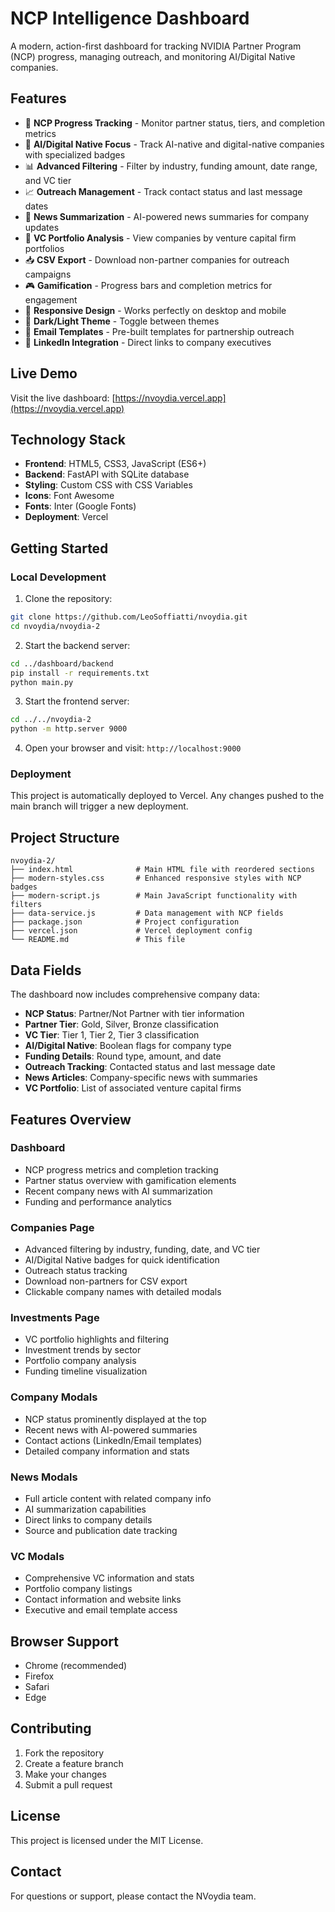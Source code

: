 # NCP Intelligence Dashboard

A modern, action-first dashboard for tracking NVIDIA Partner Program (NCP) progress, managing outreach, and monitoring AI/Digital Native companies.

## Features

- 🎯 **NCP Progress Tracking** - Monitor partner status, tiers, and completion metrics
- 🤖 **AI/Digital Native Focus** - Track AI-native and digital-native companies with specialized badges
- 📊 **Advanced Filtering** - Filter by industry, funding amount, date range, and VC tier
- 📈 **Outreach Management** - Track contact status and last message dates
- 📰 **News Summarization** - AI-powered news summaries for company updates
- 💼 **VC Portfolio Analysis** - View companies by venture capital firm portfolios
- 📥 **CSV Export** - Download non-partner companies for outreach campaigns
- 🎮 **Gamification** - Progress bars and completion metrics for engagement
- 📱 **Responsive Design** - Works perfectly on desktop and mobile
- 🌙 **Dark/Light Theme** - Toggle between themes
- 📧 **Email Templates** - Pre-built templates for partnership outreach
- 🔗 **LinkedIn Integration** - Direct links to company executives

## Live Demo

Visit the live dashboard: [https://nvoydia.vercel.app](https://nvoydia.vercel.app)

## Technology Stack

- **Frontend**: HTML5, CSS3, JavaScript (ES6+)
- **Backend**: FastAPI with SQLite database
- **Styling**: Custom CSS with CSS Variables
- **Icons**: Font Awesome
- **Fonts**: Inter (Google Fonts)
- **Deployment**: Vercel

## Getting Started

### Local Development

1. Clone the repository:
```bash
git clone https://github.com/LeoSoffiatti/nvoydia.git
cd nvoydia/nvoydia-2
```

2. Start the backend server:
```bash
cd ../dashboard/backend
pip install -r requirements.txt
python main.py
```

3. Start the frontend server:
```bash
cd ../../nvoydia-2
python -m http.server 9000
```

4. Open your browser and visit: `http://localhost:9000`

### Deployment

This project is automatically deployed to Vercel. Any changes pushed to the main branch will trigger a new deployment.

## Project Structure

```
nvoydia-2/
├── index.html              # Main HTML file with reordered sections
├── modern-styles.css       # Enhanced responsive styles with NCP badges
├── modern-script.js        # Main JavaScript functionality with filters
├── data-service.js         # Data management with NCP fields
├── package.json            # Project configuration
├── vercel.json             # Vercel deployment config
└── README.md               # This file
```

## Data Fields

The dashboard now includes comprehensive company data:

- **NCP Status**: Partner/Not Partner with tier information
- **Partner Tier**: Gold, Silver, Bronze classification
- **VC Tier**: Tier 1, Tier 2, Tier 3 classification
- **AI/Digital Native**: Boolean flags for company type
- **Funding Details**: Round type, amount, and date
- **Outreach Tracking**: Contacted status and last message date
- **News Articles**: Company-specific news with summaries
- **VC Portfolio**: List of associated venture capital firms

## Features Overview

### Dashboard
- NCP progress metrics and completion tracking
- Partner status overview with gamification elements
- Recent company news with AI summarization
- Funding and performance analytics

### Companies Page
- Advanced filtering by industry, funding, date, and VC tier
- AI/Digital Native badges for quick identification
- Outreach status tracking
- Download non-partners for CSV export
- Clickable company names with detailed modals

### Investments Page
- VC portfolio highlights and filtering
- Investment trends by sector
- Portfolio company analysis
- Funding timeline visualization

### Company Modals
- NCP status prominently displayed at the top
- Recent news with AI-powered summaries
- Contact actions (LinkedIn/Email templates)
- Detailed company information and stats

### News Modals
- Full article content with related company info
- AI summarization capabilities
- Direct links to company details
- Source and publication date tracking

### VC Modals
- Comprehensive VC information and stats
- Portfolio company listings
- Contact information and website links
- Executive and email template access

## Browser Support

- Chrome (recommended)
- Firefox
- Safari
- Edge

## Contributing

1. Fork the repository
2. Create a feature branch
3. Make your changes
4. Submit a pull request

## License

This project is licensed under the MIT License.

## Contact

For questions or support, please contact the NVoydia team.